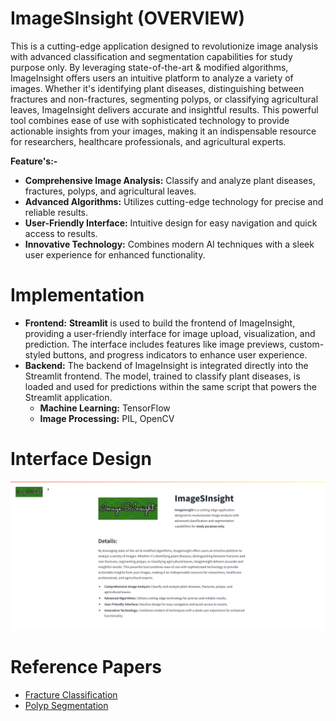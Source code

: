# ImageSInsight (OVERVIEW)

This is a cutting-edge application designed to revolutionize image analysis with advanced classification and segmentation capabilities for study purpose only. By leveraging state-of-the-art & modified algorithms, ImageInsight offers users an intuitive platform to analyze a variety of images. Whether it's identifying plant diseases, distinguishing between fractures and non-fractures, segmenting polyps, or classifying agricultural leaves, ImageInsight delivers accurate and insightful results. This powerful tool combines ease of use with sophisticated technology to provide actionable insights from your images, making it an indispensable resource for researchers, healthcare professionals, and agricultural experts.

**Feature's:-**
* __Comprehensive Image Analysis:__ Classify and analyze plant diseases, fractures, polyps, and agricultural leaves.
* __Advanced Algorithms:__ Utilizes cutting-edge technology for precise and reliable results.
* __User-Friendly Interface:__ Intuitive design for easy navigation and quick access to results.
* __Innovative Technology:__ Combines modern AI techniques with a sleek user experience for enhanced functionality.

# Implementation
* __Frontend:__ **Streamlit** is used to build the frontend of ImageInsight, providing a user-friendly interface for image upload, visualization, and prediction. The interface includes features like image previews, 
                custom-styled buttons, and progress indicators to enhance user experience.
* __Backend:__ The backend of ImageInsight is integrated directly into the Streamlit frontend. The model, trained to classify plant diseases, is loaded and used for predictions within the same script that powers 
                the Streamlit application. 
    * __Machine Learning:__ TensorFlow
    * __Image Processing:__ PIL, OpenCV

# Interface Design
![alt_omg](https://github.com/SadiaShakiba/ImageSInsight/blob/db50bffff782553013e2a3578eaae9cc4e561b65/image7.png)
# Reference Papers
* [Fracture Classification](https://ieeexplore.ieee.org/abstract/document/10534439)
* [Polyp Segmentation](https://arxiv.org/abs/2407.19327)
